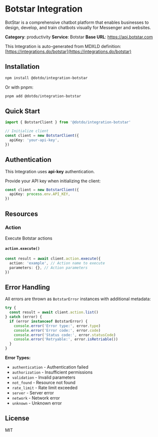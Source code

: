 # Botstar Integration

BotStar is a comprehensive chatbot platform that enables businesses to design, develop, and train chatbots visually for Messenger and websites.

**Category**: productivity
**Service**: Botstar
**Base URL**: https://api.botstar.com

This Integration is auto-generated from MDXLD definition: [https://integrations.do/botstar](https://integrations.do/botstar)

## Installation

```bash
npm install @dotdo/integration-botstar
```

Or with pnpm:

```bash
pnpm add @dotdo/integration-botstar
```

## Quick Start

```typescript
import { BotstarClient } from '@dotdo/integration-botstar'

// Initialize client
const client = new BotstarClient({
  apiKey: 'your-api-key',
})
```

## Authentication

This Integration uses **api-key** authentication.

Provide your API key when initializing the client:

```typescript
const client = new BotstarClient({
  apiKey: process.env.API_KEY,
})
```

## Resources

### Action

Execute Botstar actions

#### `action.execute()`

```typescript
const result = await client.action.execute({
  action: 'example', // Action name to execute
  parameters: {}, // Action parameters
})
```

## Error Handling

All errors are thrown as `BotstarError` instances with additional metadata:

```typescript
try {
  const result = await client.action.list()
} catch (error) {
  if (error instanceof BotstarError) {
    console.error('Error type:', error.type)
    console.error('Error code:', error.code)
    console.error('Status code:', error.statusCode)
    console.error('Retryable:', error.isRetriable())
  }
}
```

**Error Types:**

- `authentication` - Authentication failed
- `authorization` - Insufficient permissions
- `validation` - Invalid parameters
- `not_found` - Resource not found
- `rate_limit` - Rate limit exceeded
- `server` - Server error
- `network` - Network error
- `unknown` - Unknown error

## License

MIT
